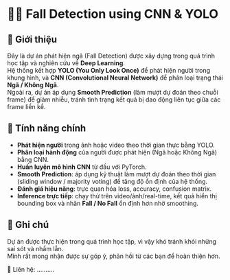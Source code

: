 # 🧍‍♂️ Fall Detection using CNN & YOLO

## 📖 Giới thiệu
Đây là dự án phát hiện ngã (Fall Detection) được xây dựng trong quá trình học tập và nghiên cứu về **Deep Learning**.  
Hệ thống kết hợp **YOLO (You Only Look Once)** để phát hiện người trong khung hình, và **CNN (Convolutional Neural Network)** để phân loại trạng thái **Ngã / Không Ngã**.  
Ngoài ra, dự án áp dụng **Smooth Prediction** (làm mượt dự đoán theo chuỗi frame) để giảm nhiễu, tránh tình trạng kết quả bị dao động liên tục giữa các frame liền kề.  

## 🚀 Tính năng chính
- **Phát hiện người** trong ảnh hoặc video theo thời gian thực bằng YOLO.  
- **Phân loại hành động** của người được phát hiện (Ngã hoặc Không Ngã) bằng CNN.  
- **Huấn luyện mô hình CNN** từ đầu với PyTorch.  
- **Smooth Prediction**: áp dụng kỹ thuật làm mượt dự đoán theo thời gian (sliding window / majority voting) để tăng độ ổn định của hệ thống.  
- **Đánh giá hiệu năng**: trực quan hóa loss, accuracy, confusion matrix.  
- **Inference trực tiếp**: chạy thử trên video/ảnh/real-time, kết quả hiển thị bounding box và nhãn **Fall / No Fall** ổn định hơn nhờ smoothing.

## 📌 Ghi chú

Dự án được thực hiện trong quá trình học tập, vì vậy khó tránh khỏi những sai sót và nhầm lẫn.  
Mình rất mong nhận được sự góp ý, phản hồi từ các bạn để hoàn thiện hơn.  

📧 Liên hệ: ..........

